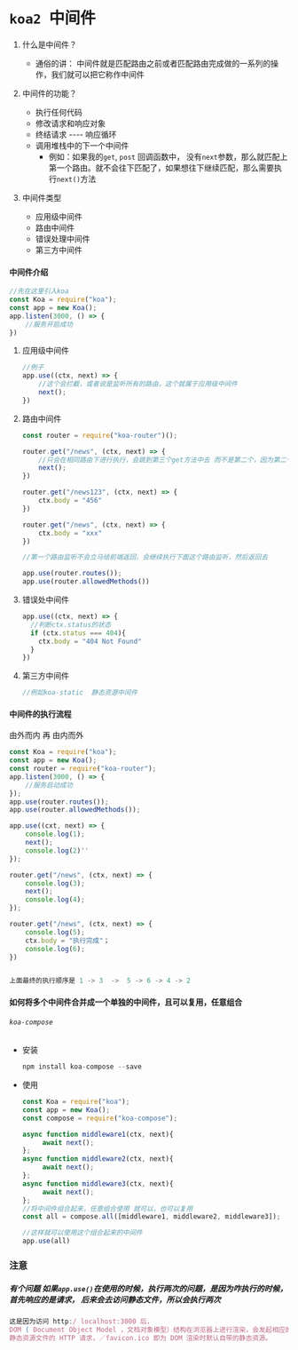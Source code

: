 # `koa2 `中间件

1. 什么是中间件？
   - 通俗的讲： 中间件就是匹配路由之前或者匹配路由完成做的一系列的操作，我们就可以把它称作中间件
2. 中间件的功能？
   - 执行任何代码
   - 修改请求和响应对象
   - 终结请求 ---- 响应循环
   - 调用堆栈中的下一个中间件
     - 例如：如果我的`get`,  `post` 回调函数中， 没有`next`参数，那么就匹配上第一个路由。就不会往下匹配了，如果想往下继续匹配，那么需要执行`next()`方法

3. 中间件类型
   - 应用级中间件
   - 路由中间件
   - 错误处理中间件
   - 第三方中间件

#### 中间件介绍

```javascript
//先在这里引入koa
const Koa = require("koa");
const app = new Koa();
app.listen(3000, () => {
    //服务开启成功
})
```



1. 应用级中间件

   ```javascript
   //例子
   app.use((ctx, next) => {
       //这个会拦截，或者说是监听所有的路由，这个就属于应用级中间件
       next();
   })
   ```

2. 路由中间件

   ```javascript
   const router = require("koa-router")();
   
   router.get("/news", (ctx, next) => {
       //只会在相同路由下进行执行，会跳到第三个get方法中去 而不是第二个，因为第二个的路由跟其余两个不是一个路由
       next();
   })
   
   router.get("/news123", (ctx, next) => {
       ctx.body = "456"
   })
   
   router.get("/news", (ctx, next) => {
       ctx.body = "xxx"
   })
   
   //第一个路由监听不会立马给前端返回，会继续执行下面这个路由监听，然后返回去
   
   app.use(router.routes());
   app.use(router.allowedMethods())
   ```

3. 错误处中间件

   ```javascript
   app.use((ctx, next) => {
     //判断ctx.status的状态
     if (ctx.status === 404){
       ctx.body = "404 Not Found"
     }
   })
   ```

4. 第三方中间件

   ```javascript
   //例如koa-static  静态资源中间件
   ```

   

#### 中间件的执行流程

由外而内   再   由内而外

```javascript
const Koa = require("koa");
const app = new Koa();
const router = require("koa-router");
app.listen(3000, () => {
    //服务启动成功
});
app.use(router.routes());
app.use(router.allowedMethods());

app.use((cxt, next) => {
    console.log(1);
    next();
    console.log(2)''
});

router.get("/news", (ctx, next) => {
    console.log(3);
    next();
    console.log(4);
});

router.get("/news", (ctx, next) => {
    console.log(5);
    ctx.body = "执行完成"；
    console.log(6);
})


上面最终的执行顺序是 1 -> 3  ->  5 -> 6 -> 4 -> 2

```



#### 如何将多个中间件合并成一个单独的中间件，且可以复用，任意组合

######      `koa-compose`

- 安装

  ```javascript
  npm install koa-compose --save
  ```

  

- 使用

  ```javascript
  const Koa = require("koa");
  const app = new Koa();
  const compose = require("koa-compose");
  
  async function middleware1(ctx, next){
       await next();
  };
  async function middleware2(ctx, next){
       await next();
  };
  async function middleware3(ctx, next){
       await next();
  };
  //将中间件组合起来，任意组合使用 就可以，也可以复用
  const all = compose.all([middleware1, middleware2, middleware3]);
  
  //这样就可以使用这个组合起来的中间件
  app.use(all)
  ```

  

### 注意

##### 有个问题 如果`app.use()`在使用的时候，执行两次的问题，是因为咋执行的时候，首先响应的是请求， 后来会去访问静态文件，所以会执行两次

```javascript
这是因为访问 http:/ localhost:3000 后，
DOM ( Document Object Model ，文档对象模型）结构在浏览器上进行渲染，会发起相应的
静态资源文件的 HTTP 请求，／favicon.ico 即为 DOM 渲染时默认自带的静态资源。
```

